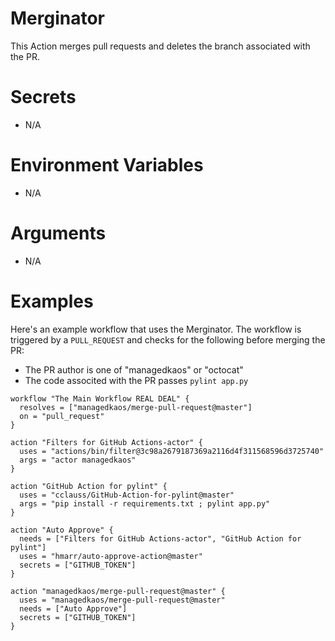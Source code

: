 # Merginator

This Action merges pull requests and deletes the branch associated with the PR.

# Secrets
- N/A

# Environment Variables
- N/A

# Arguments
- N/A

# Examples
Here's an example workflow that uses the Merginator.  The workflow is triggered by a `PULL_REQUEST` and checks for the following before merging the PR:
- The PR author is one of "managedkaos" or "octocat"
- The code associted with the PR passes `pylint app.py`

```
workflow "The Main Workflow REAL DEAL" {
  resolves = ["managedkaos/merge-pull-request@master"]
  on = "pull_request"
}

action "Filters for GitHub Actions-actor" {
  uses = "actions/bin/filter@3c98a2679187369a2116d4f311568596d3725740"
  args = "actor managedkaos"
}

action "GitHub Action for pylint" {
  uses = "cclauss/GitHub-Action-for-pylint@master"
  args = "pip install -r requirements.txt ; pylint app.py"
}

action "Auto Approve" {
  needs = ["Filters for GitHub Actions-actor", "GitHub Action for pylint"]
  uses = "hmarr/auto-approve-action@master"
  secrets = ["GITHUB_TOKEN"]
}

action "managedkaos/merge-pull-request@master" {
  uses = "managedkaos/merge-pull-request@master"
  needs = ["Auto Approve"]
  secrets = ["GITHUB_TOKEN"]
}
```



